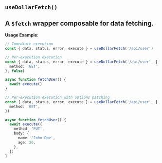 ## `useDollarFetch()`

A `$fetch` wrapper composable for data fetching.
---

**Usage Example**:

```ts
// Immediate execution
const { data, status, error, execute } = useDollarFetch('/api/user')

// Per-execution execution
const { data, status, error, execute } = useDollarFetch('/api/user', {
  method: 'GET',
}, false)

async function fetchUser() {
  await execute()
}

// Per-execution execution with options patching
const { data, status, error, execute } = useDollarFetch('/api/user', {
  method: 'GET',
})

async function fetchUser() {
  await execute({
    method: 'PUT',
    body: {
      name: 'John Doe',
      age: 20,
    },
  })
}
```

